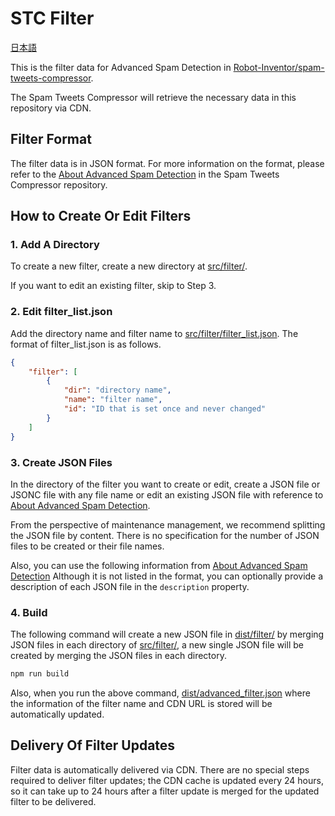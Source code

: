 # STC Filter

[日本語](README_ja.md)

This is the filter data for Advanced Spam Detection in [Robot-Inventor/spam-tweets-compressor](https://github.com/Robot-Inventor/spam-tweets-compressor).

The Spam Tweets Compressor will retrieve the necessary data in this repository via CDN.

## Filter Format

The filter data is in JSON format. For more information on the format, please refer to the [About Advanced Spam Detection](https://github.com/Robot-Inventor/spam-tweets-compressor/blob/main/docs/en/advanced_spam_detection.md) in the Spam Tweets Compressor repository.

## How to Create Or Edit Filters

### 1. Add A Directory

To create a new filter, create a new directory at [src/filter/](https://github.com/Robot-Inventor/stc-filter/tree/main/src/filter).

If you want to edit an existing filter, skip to Step 3.

### 2. Edit filter_list.json

Add the directory name and filter name to [src/filter/filter_list.json](https://github.com/Robot-Inventor/stc-filter/blob/main/src/filter/filter_list.json). The format of filter_list.json is as follows.

```json
{
    "filter": [
        {
            "dir": "directory name",
            "name": "filter name",
            "id": "ID that is set once and never changed"
        }
    ]
}
```

### 3. Create JSON Files

In the directory of the filter you want to create or edit, create a JSON file or JSONC file with any file name or edit an existing JSON file with reference to [About Advanced Spam Detection](https://github.com/Robot-Inventor/spam-tweets-compressor/blob/main/docs/en/advanced_spam_detection.md).

From the perspective of maintenance management, we recommend splitting the JSON file by content. There is no specification for the number of JSON files to be created or their file names.

Also, you can use the following information from [About Advanced Spam Detection](https://github.com/Robot-Inventor/spam-tweets-compressor/blob/main/docs/en/advanced_spam_detection.md) Although it is not listed in the format, you can optionally provide a description of each JSON file in the ``description`` property.

### 4. Build

The following command will create a new JSON file in [dist/filter/](https://github.com/Robot-Inventor/stc-filter/tree/main/dist/filter) by merging JSON files in each directory of [src/filter/](https://github.com/Robot-Inventor/stc-filter/tree/main/src/filter), a new single JSON file will be created by merging the JSON files in each directory.

```powershell
npm run build
```

Also, when you run the above command, [dist/advanced_filter.json](https://github.com/Robot-Inventor/stc-filter/blob/main/dist/advanced_filter.json) where the information of the filter name and CDN URL is stored will be automatically updated.

## Delivery Of Filter Updates

Filter data is automatically delivered via CDN. There are no special steps required to deliver filter updates; the CDN cache is updated every 24 hours, so it can take up to 24 hours after a filter update is merged for the updated filter to be delivered.
